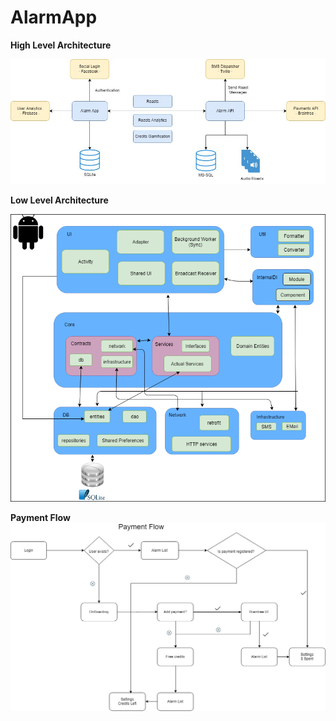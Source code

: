 # AlarmApp
**High Level Architecture**

![High Level Architecture](https://github.com/Ferencz8/AlarmApp/blob/master/docs/AlarmAppHighLevel.jpg)


**Low Level Architecture**

![Low Level Architecture](https://github.com/Ferencz8/AlarmApp/blob/master/docs/AlarmAppDiagram.png)

**Payment Flow**
![Payment Flow](https://github.com/Ferencz8/AlarmApp/blob/master/docs/paymentFlowDiagram.jpg)
